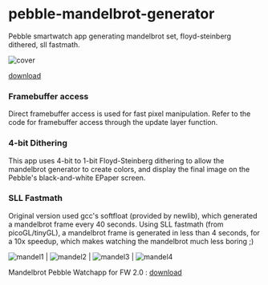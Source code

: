 pebble-mandelbrot-generator
===========================
Pebble smartwatch app generating mandelbrot set, floyd-steinberg dithered, sll fastmath.

![cover](http://mhungerford.github.io/pebble-mandelbrot-generator/pebble_cover.png)

<a href="https://github.com/mhungerford/pebble-mandelbrot-generator/raw/master/pebble-mandelbrot-generator.pbw">download</a>

### Framebuffer access
Direct framebuffer access is used for fast pixel manipulation.  Refer to the code for framebuffer access through the update layer function.

### 4-bit Dithering
This app uses 4-bit to 1-bit Floyd-Steinberg dithering to allow the mandelbrot generator to create colors, and display the final image on the Pebble's black-and-white EPaper screen.  


### SLL Fastmath
Original version used gcc's softfloat (provided by newlib), which generated a mandelbrot frame every 40 seconds.  Using SLL fastmath (from picoGL/tinyGL), a mandelbrot frame is generated in less than 4 seconds, for a 10x speedup, which makes watching the mandelbrot much less boring ;)

![mandel1](http://mhungerford.github.io/pebble-mandelbrot-generator/mandel1.png) | 
![mandel2](http://mhungerford.github.io/pebble-mandelbrot-generator/mandel2.png) | 
![mandel3](http://mhungerford.github.io/pebble-mandelbrot-generator/mandel3.png) | 
![mandel4](http://mhungerford.github.io/pebble-mandelbrot-generator/mandel4.png)

Mandelbrot Pebble Watchapp for FW 2.0 : <a href="https://github.com/mhungerford/pebble-mandelbrot-generator/raw/master/pebble-mandelbrot-generator.pbw">download</a>
